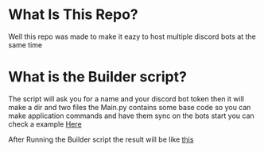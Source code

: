 # What Is This Repo?
Well this repo was made to make it eazy to host multiple discord bots at the same time

# What is the Builder script?
The script will ask you for a name and your discord bot token then it will make a dir and two files
the Main.py contains some base code so you can make application commands and have them sync on the bots start you can check a example [Here](https://github.com/Frank1o3/Discord-Bot-Hosting-Service/blob/main/Clients/example/Main.py)

After Running the Builder script the result will be like [this]()